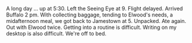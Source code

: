 <html><body><p>A long day ... up at 5:30. Left the Seeing Eye at 9. Flight delayed. Arrived Buffalo 2 pm. With collecting baggage, tending to Elwood's needs, a midafternoon meal, we got back to Jamestown at 5. Unpacked. Ate again. Out with Elwood twice. Getting into a routine is difficult. Writing on my desktop is also difficult. We're off to bed.</p></body></html>